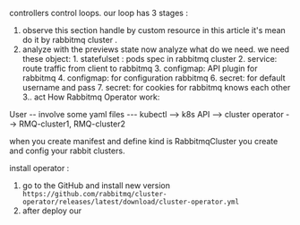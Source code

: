 controllers control loops. our loop has 3 stages :
1. observe
	this section handle by custom resource in this article it's mean do it by rabbitmq cluster . 
2. analyze
	with the previews state now analyze what do we need. we need these object:
		1. statefulset : pods spec in rabbitmq cluster
		2. service: route traffic from client to rabbitmq
		3. configmap: API plugin for rabbitmq
		4. configmap: for configuration rabbitmq
		6. secret: for default username and pass
		7. secret: for cookies for rabbitmq knows each other
3.. act
How Rabbitmq Operator work:

User -- involve some yaml files --- kubectl --> k8s API --> cluster operator --> RMQ-cluster1, RMQ-cluster2

when you create manifest and define kind is RabbitmqCluster you create and config your rabbit clusters.

install operator :
1. go to the GitHub and install new version 
` https://github.com/rabbitmq/cluster-operator/releases/latest/download/cluster-operator.yml`
2. after deploy our 
